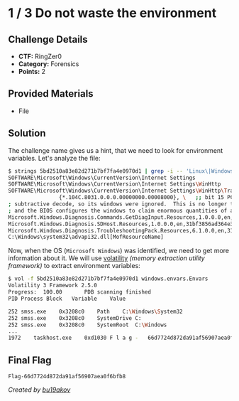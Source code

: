 # 1 / 3 Do not waste the environment

## Challenge Details 

- **CTF:** RingZer0
- **Category:** Forensics
- **Points:** 2

## Provided Materials

- File 

## Solution

The challenge name gives us a hint, that we need to look for environment variables. Let's analyze the file:

```sh
$ strings 5bd2510a83e82d271b7bf7fa4e0970d1 | grep -i -- 'Linux\|Windows' | head
SOFTWARE\Microsoft\Windows\CurrentVersion\Internet Settings
SOFTWARE\Microsoft\Windows\CurrentVersion\Internet Settings\WinHttp
SOFTWARE\Microsoft\Windows\CurrentVersion\Internet Settings\WinHttp\Tracing
                {*.104C.8031.0.0.0.00000000.00008000}, \   ;; bit 15 PCI_HACK_DEFAULT_CARDBUS_WINDOWS
; subtractive decode, so its windows were ignored.  This is no longer the case,
; and the BIOS configures the windows to claim enormous quantities of address
Microsoft.Windows.Diagnosis.Commands.GetDiagInput.Resources,1.0.0.0,en,31bf3856ad364e35,msil
Microsoft.Windows.Diagnosis.SDHost.Resources,1.0.0.0,en,31bf3856ad364e35,msil
Microsoft.Windows.Diagnosis.TroubleshootingPack.Resources,6.1.0.0,en,31bf3856ad364e35,msil
C:\Windows\system32\advapi32.dll[MofResourceName]
```

Now, when the OS (`Microsoft Windows`) was identified, we need to get more information about it. We will use [volatility](https://github.com/volatilityfoundation/volatility) *(memory extraction utility framework)* to extract environment variables:

```sh
$ vol -f 5bd2510a83e82d271b7bf7fa4e0970d1 windows.envars.Envars
Volatility 3 Framework 2.5.0
Progress:  100.00		PDB scanning finished                        
PID	Process	Block	Variable	Value

252	smss.exe	0x3208c0	Path	C:\Windows\System32
252	smss.exe	0x3208c0	SystemDrive	C:
252	smss.exe	0x3208c0	SystemRoot	C:\Windows
...
1972	taskhost.exe	0xd1030	F l a g -	66d7724d872da91af56907aea0f6bfb8
```

## Final Flag

`Flag-66d7724d872da91af56907aea0f6bfb8`

*Created by [bu19akov](https://github.com/bu19akov)*
